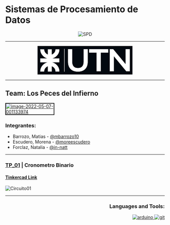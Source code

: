 
# Sistemas de Procesamiento de Datos
<p align="center"><img alt="SPD" src="https://lh3.googleusercontent.com/hr_crs_themes/AGvgesSFpDiJKW31VjqzmT6jO5b7SoW6UmY8rpq2RKOI5u58HkJ6yez7uV7tPcGy0nuAa2crFd1d2tiPh7LoaQNBObpfaJwb3A5OfeRqvo4Efv61MNbT2FuBUZAt=s1280" style="max-width: 85%;">

---
<p align="center"><img alt="Universidad Tecnológica Nacional" src="https://github.com/caidevOficial/Logos/raw/master/Instituciones/logo-utn_black_white.png?raw=true" height="90px" width="300px" style="max-width: 75%;">

---

## Team: Los Peces del Infierno
<p align="left"><a href="https://ibb.co/HxHHXbm"><img src="https://i.ibb.co/BrCCwQ8/image-2022-05-07-001133974.png" alt="image-2022-05-07-001133974" border="2" style="max-width: 30%;"></a>

### Integrantes:
* Barrozo, Matias - [@mbarrozo10](https://github.com/mbarrozo10)
* Escudero, Morena - [@moreescudero](https://github.com/moreescudero)
* Forclaz, Natalia - [@in-natt](https://github.com/in-natt)


---

### [TP_01](https://github.com/in-natt/SPD2022_TPS/tree/main/TP_01) | Cronometro Binario
#### [Tinkercad Link](https://www.tinkercad.com/things/9LUHDiGFpUh)


<p align="left"><img alt="Circuito01" src="https://github.com/in-natt/SPD2022_TPS/blob/main/TP_01/TP%2001%20-%20Cron%C3%B3metro%20Binario.png?raw=true" style="max-width: 40%;">

---

<h3 align="right">Languages and Tools:</h3>
<p align="right"> <a href="https://www.arduino.cc/" target="_blank" rel="noreferrer"> <img src="https://cdn.worldvectorlogo.com/logos/arduino-1.svg" alt="arduino" width="40" height="40"/> </a> <a href="https://git-scm.com/" target="_blank" rel="noreferrer"> <img src="https://www.vectorlogo.zone/logos/git-scm/git-scm-icon.svg" alt="git" width="40" height="40"/> </a> </p>
